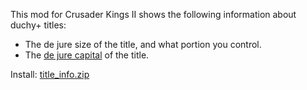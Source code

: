 This mod for Crusader Kings II shows the following information about duchy+ titles:

* The de jure size of the title, and what portion you control.
* The [de jure capital](http://www.ckiiwiki.com/Capital#De_jure_capital) of the title.

Install: [title_info.zip](https://www.squarefree.com/crusaderkings/mod_zips/title_info.zip)
